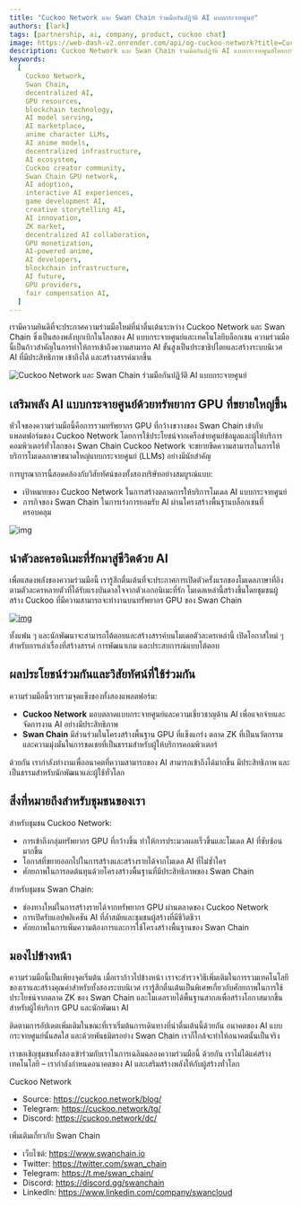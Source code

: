 ```yaml
---
title: "Cuckoo Network และ Swan Chain ร่วมมือกันปฏิวัติ AI แบบกระจายศูนย์"
authors: [lark]
tags: [partnership, ai, company, product, cuckoo chat]
image: https://web-dash-v2.onrender.com/api/og-cuckoo-network?title=Cuckoo%20Network%20และ%20Swan%20Chain%20ร่วมมือกันปฏิวัติ%20AI%20แบบกระจายศูนย์
description: Cuckoo Network และ Swan Chain ร่วมมือกันปฏิวัติ AI แบบกระจายศูนย์โดยการรวมทรัพยากร GPU ที่ทรงพลังเข้ากับตลาดการให้บริการโมเดล AI ของ Cuckoo ความร่วมมือนี้ช่วยเสริมศักยภาพให้กับนักพัฒนาและผู้สร้าง AI ด้วยความสามารถในการประมวลผลที่เพิ่มขึ้น ทำให้สามารถสร้างโมเดลภาษาที่ได้รับแรงบันดาลใจจากอนิเมะและขยายโอกาสในการนวัตกรรม AI แบบกระจายศูนย์
keywords:
  [
    Cuckoo Network,
    Swan Chain,
    decentralized AI,
    GPU resources,
    blockchain technology,
    AI model serving,
    AI marketplace,
    anime character LLMs,
    AI anime models,
    decentralized infrastructure,
    AI ecosystem,
    Cuckoo creator community,
    Swan Chain GPU network,
    AI adoption,
    interactive AI experiences,
    game development AI,
    creative storytelling AI,
    AI innovation,
    ZK market,
    decentralized AI collaboration,
    GPU monetization,
    AI-powered anime,
    AI developers,
    blockchain infrastructure,
    AI future,
    GPU providers,
    fair compensation AI,
  ]
---
```


เรามีความยินดีที่จะประกาศความร่วมมือใหม่ที่น่าตื่นเต้นระหว่าง Cuckoo Network และ Swan Chain ซึ่งเป็นสองพลังบุกเบิกในโลกของ AI แบบกระจายศูนย์และเทคโนโลยีบล็อกเชน ความร่วมมือนี้เป็นก้าวสำคัญในการทำให้การเข้าถึงความสามารถ AI ขั้นสูงเป็นประชาธิปไตยและสร้างระบบนิเวศ AI ที่มีประสิทธิภาพ เข้าถึงได้ และสร้างสรรค์มากขึ้น

![Cuckoo Network และ Swan Chain ร่วมมือกันปฏิวัติ AI แบบกระจายศูนย์](https://cuckoo-network.b-cdn.net/2024-10-02-cuckoo-network-and-swan-chain-join-forces-to-revolutionize-decentralized-ai.png "Cuckoo Network และ Swan Chain ร่วมมือกันปฏิวัติ AI แบบกระจายศูนย์")

## **เสริมพลัง AI แบบกระจายศูนย์ด้วยทรัพยากร GPU ที่ขยายใหญ่ขึ้น**

หัวใจของความร่วมมือนี้คือการรวมทรัพยากร GPU ที่กว้างขวางของ Swan Chain เข้ากับแพลตฟอร์มของ Cuckoo Network โดยการใช้ประโยชน์จากเครือข่ายศูนย์ข้อมูลและผู้ให้บริการคอมพิวเตอร์ทั่วโลกของ Swan Chain Cuckoo Network จะขยายขีดความสามารถในการให้บริการโมเดลภาษาขนาดใหญ่แบบกระจายศูนย์ (LLMs) อย่างมีนัยสำคัญ

การบูรณาการนี้สอดคล้องกับวิสัยทัศน์ของทั้งสองบริษัทอย่างสมบูรณ์แบบ:

- เป้าหมายของ Cuckoo Network ในการสร้างตลาดการให้บริการโมเดล AI แบบกระจายศูนย์
- ภารกิจของ Swan Chain ในการเร่งการยอมรับ AI ผ่านโครงสร้างพื้นฐานบล็อกเชนที่ครอบคลุม

![img](https://cuckoo-network.b-cdn.net/2024-10-02-cuckoo-network-and-swan-chain-join-forces-to-revolutionize-decentralized-ai-2.jpg)

## **นำตัวละครอนิเมะที่รักมาสู่ชีวิตด้วย AI**

เพื่อแสดงพลังของความร่วมมือนี้ เรารู้สึกตื่นเต้นที่จะประกาศการเปิดตัวครั้งแรกของโมเดลภาษาที่อิงตามตัวละครหลายตัวที่ได้รับแรงบันดาลใจจากตัวเอกอนิเมะที่รัก โมเดลเหล่านี้สร้างขึ้นโดยชุมชนผู้สร้าง Cuckoo ที่มีความสามารถจะทำงานบนทรัพยากร GPU ของ Swan Chain

[![img](https://cuckoo-network.b-cdn.net/cuckoo-chat-preview.webp)](https://cuckoo.network/portal/chat)

ทั้งแฟน ๆ และนักพัฒนาจะสามารถโต้ตอบและสร้างสรรค์บนโมเดลตัวละครเหล่านี้ เปิดโอกาสใหม่ ๆ สำหรับการเล่าเรื่องที่สร้างสรรค์ การพัฒนาเกม และประสบการณ์แบบโต้ตอบ

## **ผลประโยชน์ร่วมกันและวิสัยทัศน์ที่ใช้ร่วมกัน**

ความร่วมมือนี้รวบรวมจุดแข็งของทั้งสองแพลตฟอร์ม:

- **Cuckoo Network** มอบตลาดแบบกระจายศูนย์และความเชี่ยวชาญด้าน AI เพื่อแจกจ่ายและจัดการงาน AI อย่างมีประสิทธิภาพ
- **Swan Chain** มีส่วนร่วมในโครงสร้างพื้นฐาน GPU ที่แข็งแกร่ง ตลาด ZK ที่เป็นนวัตกรรม และความมุ่งมั่นในการชดเชยที่เป็นธรรมสำหรับผู้ให้บริการคอมพิวเตอร์

ด้วยกัน เรากำลังทำงานเพื่ออนาคตที่ความสามารถของ AI สามารถเข้าถึงได้มากขึ้น มีประสิทธิภาพ และเป็นธรรมสำหรับนักพัฒนาและผู้ใช้ทั่วโลก

## **สิ่งที่หมายถึงสำหรับชุมชนของเรา**

สำหรับชุมชน Cuckoo Network:

- การเข้าถึงกลุ่มทรัพยากร GPU ที่กว้างขึ้น ทำให้การประมวลผลเร็วขึ้นและโมเดล AI ที่ซับซ้อนมากขึ้น
- โอกาสที่ขยายออกไปในการสร้างและสร้างรายได้จากโมเดล AI ที่ไม่ซ้ำใคร
- ศักยภาพในการลดต้นทุนด้วยโครงสร้างพื้นฐานที่มีประสิทธิภาพของ Swan Chain

สำหรับชุมชน Swan Chain:

- ช่องทางใหม่ในการสร้างรายได้จากทรัพยากร GPU ผ่านตลาดของ Cuckoo Network
- การเปิดรับแอปพลิเคชัน AI ที่ล้ำสมัยและชุมชนผู้สร้างที่มีชีวิตชีวา
- ศักยภาพในการเพิ่มความต้องการและการใช้โครงสร้างพื้นฐานของ Swan Chain

## **มองไปข้างหน้า**

ความร่วมมือนี้เป็นเพียงจุดเริ่มต้น เมื่อเราก้าวไปข้างหน้า เราจะสำรวจวิธีเพิ่มเติมในการรวมเทคโนโลยีของเราและสร้างคุณค่าสำหรับทั้งสองระบบนิเวศ เรารู้สึกตื่นเต้นเป็นพิเศษเกี่ยวกับศักยภาพในการใช้ประโยชน์จากตลาด ZK ของ Swan Chain และโมเดลรายได้พื้นฐานสากลเพื่อสร้างโอกาสมากขึ้นสำหรับผู้ให้บริการ GPU และนักพัฒนา AI

ติดตามการอัปเดตเพิ่มเติมในขณะที่เราเริ่มต้นการเดินทางที่น่าตื่นเต้นนี้ด้วยกัน อนาคตของ AI แบบกระจายศูนย์นั้นสดใส และด้วยพันธมิตรอย่าง Swan Chain เราก็ใกล้จะทำให้อนาคตนั้นเป็นจริง

เราขอเชิญชุมชนทั้งสองเข้าร่วมกับเราในการเฉลิมฉลองความร่วมมือนี้ ด้วยกัน เราไม่ได้แค่สร้างเทคโนโลยี – เรากำลังกำหนดอนาคตของ AI และเสริมสร้างพลังให้กับผู้สร้างทั่วโลก

Cuckoo Network

- Source: https://cuckoo.network/blog/
- Telegram: https://cuckoo.network/tg/
- Discord: https://cuckoo.network/dc/

เพิ่มเติมเกี่ยวกับ Swan Chain

- เว็บไซต์: https://www.swanchain.io
- Twitter: https://twitter.com/swan_chain
- Telegram: https://t.me/swan_chain/
- Discord: https://discord.gg/swanchain
- LinkedIn: https://www.linkedin.com/company/swancloud